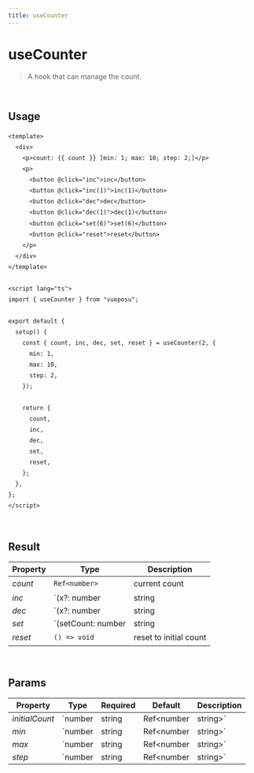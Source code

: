 ```yaml
---
title: useCounter
---
```


# useCounter

> A hook that can manage the count.

<br />

## Usage

<script>
import UseCounterDemo from './.vitepress/components/UseCounterDemo.vue'

export default {
    components: {
        UseCounterDemo
    }
}
</script>
<UseCounterDemo />

```vue
<template>
  <div>
    <p>count: {{ count }} [min: 1; max: 10; step: 2;]</p>
    <p>
      <button @click="inc">inc</button>
      <button @click="inc(1)">inc(1)</button>
      <button @click="dec">dec</button>
      <button @click="dec(1)">dec(1)</button>
      <button @click="set(6)">set(6)</button>
      <button @click="reset">reset</button>
    </p>
  </div>
</template>

<script lang="ts">
import { useCounter } from "vueposu";

export default {
  setup() {
    const { count, inc, dec, set, reset } = useCounter(2, {
      min: 1,
      max: 10,
      step: 2,
    });
    
    return {
      count,
      inc,
      dec,
      set,
      reset,
    };
  },
};
</script>
```

<br />

<style>code { line-height: 1.85em; }</style>

## Result

| Property | Type | Description |
|-|-|-|
| _count_ | `Ref<number>` | current count |
| _inc_ | `(x?: number | string | Ref<number | string>) => void` | increment incoming number or step number |
| _dec_ | `(x?: number | string | Ref<number | string>) => void` | decrement incoming number or step number |
| _set_ | `(setCount: number | string | Ref<number | string> | ((current: number) => number)) => void` | set current count |
| _reset_ | `() => void` | reset to initial count |

<br />

## Params

| Property | Type | Required | Default | Description |
|-|-|-|-|-|
| _initialCount_ | `number | string | Ref<number | string>` | `false` | `0` | initial count |
| _min_ | `number | string | Ref<number | string>` | `false` | - | minimum limit |
| _max_ | `number | string | Ref<number | string>` | `false` | - | maximum limit |
| _step_ | `number | string | Ref<number | string>` | `false` | `1` | step number |